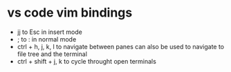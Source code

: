 # vs code vim bindings

- jj to Esc in insert mode
- ; to : in normal mode
- ctrl + h, j, k, l to navigate between panes can also be used to navigate to file tree and the terminal
- ctrl + shift + j, k to cycle throught open terminals
